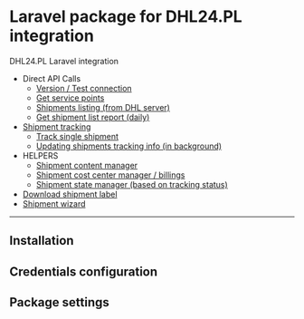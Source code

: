 # Laravel package for DHL24.PL integration
DHL24.PL Laravel integration

* Direct API Calls
  * [Version / Test connection](docs/test-api.md)
  * [Get service points](docs/service-points.md)
  * [Shipments listing (from DHL server)](docs/api-shipment-listing.md)
  * [Get shipment list report (daily)](docs/report.md)
* [Shipment tracking](docs/tracking.md)
  * [Track single shipment](docs/tracking.md#track-single-shipment) 
  * [Updating shipments tracking info (in background)](docs/tracking.md#track-all-queue)
* HELPERS
  * [Shipment content manager](docs/content-suggestions.md)
  * [Shipment cost center manager / billings](docs/cost-center.md)
  * [Shipment state manager (based on tracking status)](docs/state-manager.md)
* [Download shipment label](docs/label.md)
* [Shipment wizard](docs/wizard.md)
___

## Installation

## Credentials configuration

## Package settings
